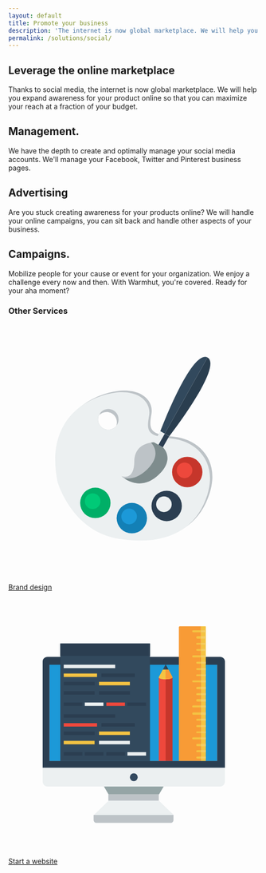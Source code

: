 ```yaml
---
layout: default
title: Promote your business
description: 'The internet is now global marketplace. We will help you expand awareness for your product online so that you can maximize your reach at a fraction '
permalink: /solutions/social/
---
```

<section class = 'division'>
    <div class = 'transparent about weather'>
        <h1>Leverage the online marketplace</h1>
        <div class = 'half'>
            <p>
            Thanks to social media, the internet is now global marketplace.
            We will help you expand awareness for your product online so that you can 
            maximize your reach at a fraction of your budget.
            </p>
        </div>
        <div class = 'flex-panel services'>
            <div class = 'flex-item trio'>
                <h2 class = 'left-text'>Management.</h2>
                <p>We have the depth to create and optimally manage your social media
                accounts. We'll manage your Facebook, Twitter and Pinterest business pages.
                </p>
            </div>
            <div class = 'flex-item trio'>
                <h2 class = 'left-text'>Advertising</h2>
            <p> Are you stuck creating awareness for your products online? We will handle your
            online campaigns, you can sit back and handle other aspects of your business.
            </p>
            </div>
            <div class = 'flex-item trio'>
                <h2 class = 'left-text'>Campaigns.</h2>
                <p> Mobilize people for your cause or event for your organization. We enjoy a challenge every now and then. With Warmhut, you're covered. 
                Ready for your aha moment?</p>
            </div>
        </div>
        <div class = 'center-text' id = 'other'>
            <h3>Other Services</h3>
            <div class = 'expand-me flex-panel'>
            <a href = '/solutions/brand/' class = 'flex-item quad'>
                 <p class = 'center-text'>
            <svg class = 'svg-icon' xmlns="http://www.w3.org/2000/svg" viewBox="0 0 512 512"><style>.a{fill:#94A5A6;}.b{fill:#F4C342;}.c{fill:#F89B36;}</style><radialGradient cx="256" cy="258" r="256" gradientTransform="matrix(1 0 0 -1 0 514)" gradientUnits="userSpaceOnUse"><stop offset="0" stop-color="#04BE9E"/><stop offset="1" stop-color="#00A185"/></radialGradient><circle cx="256" cy="256" r="256" fill="url(#SVGID_1_)"/><path d="M337.5 228.9c-49-4.8-51.1-14.5-45.5-46.2s-29-60.7-91.8-42.1c-62.8 18.6-115.9 72.4-95.2 175.9 0 0 28.3 101.4 125.6 116.6 97.3 15.2 158-19.3 180.1-89C432.8 274.5 386.5 233.7 337.5 228.9zM204 214.4c-11.6 0-21-9.4-21-21 0-5.4 2-10.3 5.3-14 -1 1.6-1.8 3.3-2.4 5.1 3.8-3.6 8.9-5.9 14.6-5.9 11.6 0 21 9.4 21 21 0 2.2-0.3 4.2-0.9 6.2 0.4-0.4 0.8-0.8 1.2-1.2C218.2 210.5 211.6 214.4 204 214.4z" class="a"/><path d="M332.7 232.4c-49-4.8-51.1-14.5-45.5-46.2s-29-60.7-91.8-42.1c-62.8 18.6-115.9 72.4-95.2 175.9 0 0 28.3 101.4 125.6 116.6s158-19.3 180.1-89C427.9 277.9 381.7 237.2 332.7 232.4zM204 214.4c-11.6 0-21-9.4-21-21s9.4-21 21-21c11.6 0 21 9.4 21 21S215.7 214.4 204 214.4z" fill="#ECF0F1"/><circle cx="365.1" cy="300.7" r="31" fill="#C6362B"/><circle cx="359.6" cy="297.2" r="15.9" fill="#EE483C"/><path d="M406.5 67.6l-87.4 155.1 -9-5.1C310.1 217.5 373.7 49.9 406.5 67.6z" fill="#32495D"/><path d="M406.5 67.6l-87.4 155.1 9.2 5.2C328.4 227.8 438.6 86.5 406.5 67.6z" fill="#2A3E4F"/><rect x="302.3" y="220.9" transform="matrix(-0.8711 -0.491 0.491 -0.8711 470.1683 591.4255)" width="20.7" height="26.2" class="b"/><rect x="312" y="223.5" transform="matrix(-0.8711 -0.491 0.491 -0.8711 477.3548 598.3921)" width="10.3" height="26.2" class="c"/><path d="M297.2 240.4c0 0-39.8-1.1-40.2 39.1 -0.4 40.1-26.2 29.6-26.2 29.6s36.2 35.2 76.1-3c34.4-32.9 8.3-55.5 8.3-55.5L297.2 240.4z" class="a"/><path d="M315.3 250.5l-18-10.2c0 0-2.5-0.1-6.3 0.5 2.3 2.2 24.1 24.1-8.5 55.3 -16.8 16.1-32.9 19.1-46 17.3 11.7 8.1 40 21.7 70.5-7.5C341.3 273.2 315.3 250.5 315.3 250.5z" fill="#7E8C8D"/><circle cx="323.1" cy="369.7" r="31" class="c"/><circle cx="317.5" cy="366.2" r="15.9" class="b"/><circle cx="252" cy="394.5" r="31" fill="#1380B6"/><circle cx="246.5" cy="391.1" r="15.9" fill="#1C99D8"/><circle cx="177.5" cy="363.5" r="31" fill="#00AF67"/><circle cx="172" cy="360" r="15.9" fill="#00CA77"/></svg></p>
                <p>Brand design</p>
            </a>
            <a href = '/solutions/web/' class = 'flex-item quad'>
                <p class = 'center-text'>
            <svg class = 'svg-icon' xmlns="http://www.w3.org/2000/svg" viewBox="0 0 512 512"><style>.a{fill:#BDC3C7;}.b{fill:#ECF0F1;}.c{fill:#2B3E51;}.d{fill:#F4C342;}.e{fill:#F89B36;}.f{fill:#F4CC64;}.g{fill:#EE483C;}.h{fill:#32495D;}</style><radialGradient cx="256" cy="258" r="256" gradientTransform="matrix(1 0 0 -1 0 514)" gradientUnits="userSpaceOnUse"><stop offset="0.0051" stop-color="#95A5A6"/><stop offset="1" stop-color="#7F8C8D"/></radialGradient><circle cx="256" cy="256" r="256" fill="url(#SVGID_1_)"/><polygon points="307.5 399 204.5 399 194.5 382 317.5 382 " fill="#95A5A6"/><rect x="204" y="399" width="103" height="13" class="a"/><polygon points="337.5 441 174.5 441 204.5 412 307.5 412 " class="b"/><path d="M174 441v10c0 3.3 2.7 6 6 6h151c3.3 0 6-2.7 6-6v-10H174z" class="a"/><rect x="84" y="135" width="342" height="196" fill="#1C99D8"/><path d="M432 119H80c-5.5 0-10 4-10 9.5V345h372V128.5C442 123 437.5 119 432 119zM426 331H84V135h342V331z" class="c"/><path d="M70 345v27.5c0 5.5 4.5 10.5 10 10.5h352c5.5 0 10-5 10-10.5V345H70z" class="b"/><circle cx="256" cy="364" r="8" fill="#33495F"/><path d="M401.5 57H393v274h10V58.4C403 57.4 402.6 57 401.5 57z" class="d"/><path d="M350.5 57c-1.1 0-2.5 0.6-2.5 1.7v128.9 38.5 1.9V331h45V230.1v-6.1 -36.5V57H350.5z" class="e"/><path d="M377.2 65c-1.1 0-2 0.9-2 2 0 1.1 0.9 2 2.1 2H393v-4H377.2z" class="d"/><rect x="393" y="65" width="10" height="4" class="f"/><path d="M377.3 116c-1.1 0-2.1 0.9-2.1 2s0.9 2 2.1 2H393v-4H377.3z" class="d"/><rect x="393" y="116" width="10" height="4" class="f"/><path d="M377.3 167c-1.1 0-2.1 0.9-2.1 2s0.9 2 2.1 2H393v-4H377.3z" class="d"/><rect x="393" y="167" width="10" height="4" class="f"/><path d="M385.5 77c-1.1 0-2.1 1.4-2.1 2.5 0 1.1 0.9 2.5 2.1 2.5H393v-5H385.5z" class="d"/><rect x="393" y="77" width="10" height="5" class="f"/><path d="M385.5 91c-1.1 0-2.1 0.4-2.1 1.5s0.9 1.5 2.1 1.5H393v-3H385.5z" class="d"/><rect x="393" y="91" width="10" height="3" class="f"/><path d="M385.5 103c-1.1 0-2.1 0.9-2.1 2 0 1.1 0.9 2 2.1 2H393v-4H385.5z" class="d"/><rect x="393" y="103" width="10" height="4" class="f"/><path d="M385.5 129c-1.1 0-2.1 0.9-2.1 2 0 1.1 0.9 2 2.1 2H393v-4H385.5z" class="d"/><rect x="393" y="129" width="10" height="4" class="f"/><path d="M385.5 142c-1.1 0-2.1 0.9-2.1 2s0.9 2 2.1 2H393v-4H385.5z" class="d"/><rect x="393" y="142" width="10" height="4" class="f"/><path d="M385.5 155c-1.1 0-2.1 0.4-2.1 1.5 0 1.1 0.9 1.5 2.1 1.5H393v-3H385.5z" class="d"/><rect x="393" y="155" width="10" height="3" class="f"/><path d="M385.5 180c-1.1 0-2.1 1.4-2.1 2.5s0.9 2.5 2.1 2.5H393v-5H385.5z" class="d"/><rect x="393" y="180" width="10" height="5" class="f"/><path d="M385.5 193c-1.1 0-2.1 0.9-2.1 2 0 1.1 0.9 2 2.1 2H393v-4H385.5z" class="d"/><rect x="393" y="193" width="10" height="4" class="f"/><path d="M385.5 205c-1.1 0-2.1 1.4-2.1 2.5 0 1.1 0.9 2.5 2.1 2.5H393v-5H385.5z" class="d"/><rect x="393" y="205" width="10" height="5" class="f"/><path d="M377.3 218c-1.1 0-2.1 0.9-2.1 2s0.6 2 1.7 2L393 222V218H377.3z" class="d"/><rect x="393" y="218" width="10" height="4" class="f"/><path d="M377.2 232c-1.1 0-2 1.4-2 2.5 0 1.1 0.9 2.5 2.1 2.5H393v-5H377.2z" class="d"/><rect x="393" y="232" width="10" height="5" class="f"/><path d="M377.3 283c-1.1 0-2.1 0.9-2.1 2 0 1.1 0.9 2 2.1 2H393v-4H377.3z" class="d"/><rect x="393" y="283" width="10" height="4" class="f"/><path d="M385.5 245c-1.1 0-2.1 0.9-2.1 2s0.9 2 2.1 2H393v-4H385.5z" class="d"/><rect x="393" y="245" width="10" height="4" class="f"/><path d="M385.5 258c-1.1 0-2.1 0.9-2.1 2s0.9 2 2.1 2H393v-4H385.5z" class="d"/><rect x="393" y="258" width="10" height="4" class="f"/><path d="M385.5 271c-1.1 0-2.1 0.4-2.1 1.5s0.9 1.5 2.1 1.5H393v-3H385.5z" class="d"/><rect x="393" y="271" width="10" height="3" class="f"/><path d="M385.5 296c-1.1 0-2.1 1.4-2.1 2.5 0 1.1 0.9 2.5 2.1 2.5H393v-5H385.5z" class="d"/><rect x="393" y="296" width="10" height="5" class="f"/><path d="M385.5 309c-1.1 0-2.1 0.9-2.1 2s0.9 2 2.1 2H393v-4H385.5z" class="d"/><rect x="393" y="309" width="10" height="4" class="f"/><path d="M385.5 322c-1.1 0-2.1 0.9-2.1 2 0 1.1 0.9 2 2.1 2H393v-4H385.5z" class="d"/><rect x="393" y="322" width="10" height="4" class="f"/><path d="M321 178.7V165h0.5c0 0 0 0 0 0s0 0 0 0H321v-0.2c-10 0-12.3-2.3-13.5-3.2 -0.3-0.2-0.5-0.4-0.5-0.4V331h14V178.7z" class="g"/><path d="M334.3 161.7C333.2 162.7 330 164 321 164v1 13.7V331h14V161.2C335 161.2 334.6 161.5 334.3 161.7z" fill="#C6362B"/><polygon points="321.5 165 321.5 165 321.5 165 " fill="#EC7C2D"/><rect x="106" y="92" width="183" height="239" class="h"/><rect x="106" y="92" width="183" height="25" class="c"/><rect x="113" y="135" width="105" height="7" class="b"/><rect x="113" y="153" width="68" height="7" class="d"/><rect x="185" y="170" width="63" height="7" class="d"/><rect x="156" y="212" width="38" height="7" class="b"/><rect x="200" y="212" width="38" height="7" class="g"/><rect x="113" y="254" width="68" height="7" class="g"/><rect x="185" y="271" width="63" height="7" class="d"/><rect x="113" y="290" width="63" height="7" class="d"/><rect x="185" y="290" width="63" height="7" class="b"/><rect x="190" y="153" width="68" height="7" class="c"/><rect x="113" y="170" width="63" height="7" class="c"/><rect x="113" y="189" width="63" height="7" class="c"/><rect x="185" y="189" width="63" height="7" class="c"/><rect x="113" y="212" width="38" height="7" class="c"/><rect x="243" y="212" width="38" height="7" class="c"/><rect x="113" y="236" width="105" height="7" class="c"/><rect x="190" y="254" width="68" height="7" class="c"/><rect x="113" y="271" width="63" height="7" class="c"/><rect x="113" y="313" width="38" height="7" class="c"/><rect x="156" y="313" width="38" height="7" class="c"/><rect x="200" y="313" width="38" height="7" class="c"/><rect x="243" y="313" width="38" height="7" class="b"/><path d="M321.4 135.6c-0.1-0.2-0.6-0.1-0.6-0.1 -0.2 0-0.3 0-0.4 0 0 0 0 0 0 0.1L315.2 145h5.6 6L321.4 135.6z" class="h"/><path d="M320.5 135.5C320.4 135.4 320.1 135.5 320.5 135.5L320.5 135.5z" class="h"/><path d="M326.8 145l-5.4-9.4c-0.1-0.2-0.6-0.1-0.6-0.1V145H326.8z" fill="#2A3E4F"/><path d="M334.8 160L326.8 145h-6 -5.6l-8 15c-0.2 0.4-0.3 1-0.2 1.4 1.2 0.9 3.3 3.3 13.7 3.3 0 0 0.2 0 0.2 0 8.9 0 12.6-2.2 13.7-3.2C334.9 161.2 335 160.4 334.8 160z" class="d"/><path d="M320.8 164.8c0 0 0.2 0 0.2 0 8.9 0 12.6-2.2 13.7-3.2 0.1-0.4 0.2-1.3 0-1.6L326.8 145h-6V164.8z" class="e"/></svg></p>
                <p>Start a website</p>
            </a>
            </div>
        </div>
    </div>
</section>